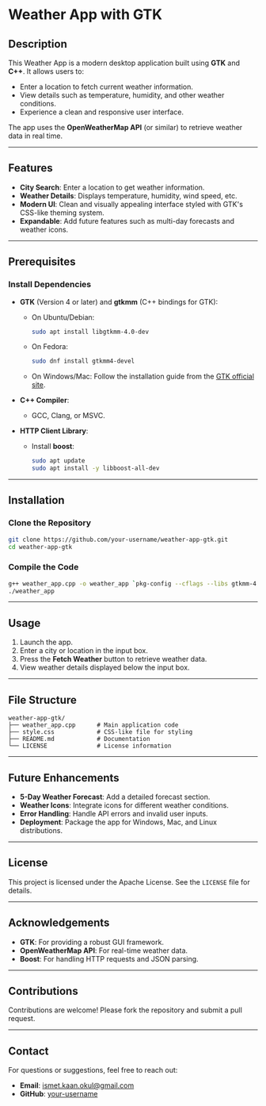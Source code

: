 # Weather App with GTK

## Description
This Weather App is a modern desktop application built using **GTK** and **C++**. It allows users to:
- Enter a location to fetch current weather information.
- View details such as temperature, humidity, and other weather conditions.
- Experience a clean and responsive user interface.

The app uses the **OpenWeatherMap API** (or similar) to retrieve weather data in real time.

---

## Features
- **City Search**: Enter a location to get weather information.
- **Weather Details**: Displays temperature, humidity, wind speed, etc.
- **Modern UI**: Clean and visually appealing interface styled with GTK's CSS-like theming system.
- **Expandable**: Add future features such as multi-day forecasts and weather icons.

---

## Prerequisites
### Install Dependencies
- **GTK** (Version 4 or later) and **gtkmm** (C++ bindings for GTK):
  - On Ubuntu/Debian:
    ```bash
    sudo apt install libgtkmm-4.0-dev
    ```
  - On Fedora:
    ```bash
    sudo dnf install gtkmm4-devel
    ```
  - On Windows/Mac: Follow the installation guide from the [GTK official site](https://www.gtk.org/download/).

- **C++ Compiler**:
  - GCC, Clang, or MSVC.

- **HTTP Client Library**:
  - Install **boost**:
    ```bash
    sudo apt update
    sudo apt install -y libboost-all-dev
    ```
---

## Installation
### Clone the Repository
```bash
git clone https://github.com/your-username/weather-app-gtk.git
cd weather-app-gtk
```

### Compile the Code
```bash
g++ weather_app.cpp -o weather_app `pkg-config --cflags --libs gtkmm-4.0`
./weather_app
```

---

## Usage
1. Launch the app.
2. Enter a city or location in the input box.
3. Press the **Fetch Weather** button to retrieve weather data.
4. View weather details displayed below the input box.

---

## File Structure
```plaintext
weather-app-gtk/
├── weather_app.cpp      # Main application code
├── style.css            # CSS-like file for styling
├── README.md            # Documentation
└── LICENSE              # License information
```

---

## Future Enhancements
- **5-Day Weather Forecast**: Add a detailed forecast section.
- **Weather Icons**: Integrate icons for different weather conditions.
- **Error Handling**: Handle API errors and invalid user inputs.
- **Deployment**: Package the app for Windows, Mac, and Linux distributions.

---

## License
This project is licensed under the Apache License. See the `LICENSE` file for details.

---

## Acknowledgements
- **GTK**: For providing a robust GUI framework.
- **OpenWeatherMap API**: For real-time weather data.
- **Boost**: For handling HTTP requests and JSON parsing.

---

## Contributions
Contributions are welcome! Please fork the repository and submit a pull request.

---

## Contact
For questions or suggestions, feel free to reach out:
- **Email**: [ismet.kaan.okul@gmail.com](mailto:ismet.kaan.okul@gmail.com)
- **GitHub**: [your-username](https://github.com/your-username)
